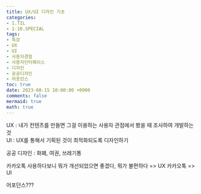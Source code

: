 ```yaml
---
title: UX/UI 디자인 기초
categories:
- 1.TIL
- 1-10.SPECIAL
tags:
- 특강
- UX
- UI
- 사용자경험
- 사용자인터페이스
- 디자인
- 공공디자인
- 어포던스
toc: true
date: 2023-08-15 10:00:00 +0900
comments: false
mermaid: true
math: true
---
```

UX : 내가 컨텐츠를 만들면 그걸 이용하는 사용자 관점에서 봤을 때 조사하여 개발하는 것  
UI : UX를 통해서 기획된 것이 최적화되도록 디자인하기

공공 디자인 : 화폐, 여권, 쓰레기통

카카오톡 사용하다보니 뭐가 개선되었으면 좋겠다, 뭐가 불편하다 => UX
카카오톡 => UI

어포던스???
